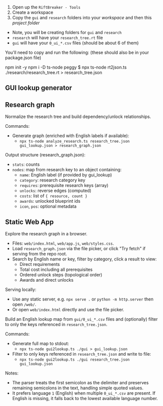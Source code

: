 1) Open up the `RiftBreaker - Tools`
2) Create a workspace
3) Copy the `gui` and `research` folders into your _workspace_ and then this _project folder_
 - Note, you will be creating folders for `gui` and `research` 
 - `research` will have your `research_tree.rt` file 
 - `gui` will have your `0_ui_*.csv` files (should be about 6 of them)

You'll need to copy and run the following: (these should also be in your package.json file)

npm init -y
npm i -D ts-node peggy
$ npx ts-node rt2json.ts ./research/research_tree.rt > research_tree.json

## GUI lookup generator

## Research graph

Normalize the research tree and build dependency/unlock relationships.

Commands:
- Generate graph (enriched with English labels if available):
  - `npx ts-node analyze_research.ts research_tree.json gui_lookup.json > research_graph.json`

Output structure (research_graph.json):
- `stats`: counts
- `nodes`: map from research key to an object containing:
  - `name`: English label (if provided by gui_lookup)
  - `category`: research category key
  - `requires`: prerequisite research keys (array)
  - `unlocks`: reverse edges (computed)
  - `costs`: list of `{ resource, count }`
  - `awards`: unlocked blueprint ids
  - `icon`, `pos`: optional metadata

## Static Web App

Explore the research graph in a browser.

- Files: `web/index.html`, `web/app.js`, `web/styles.css`.
- Load `research_graph.json` via the file picker, or click "Try fetch" if serving from the repo root.
- Search by English name or key, filter by category, click a result to view:
  - Direct requirements
  - Total cost including all prerequisites
  - Ordered unlock steps (topological order)
  - Awards and direct unlocks

Serving locally:
- Use any static server, e.g. `npx serve .` or `python -m http.server` then open `/web/`.
- Or open `web/index.html` directly and use the file picker.

Build an English lookup map from `gui/0_ui_*.csv` files and (optionally) filter to only the keys referenced in `research_tree.json`.

Commands:
- Generate full map to stdout:
  - `npx ts-node gui2lookup.ts ./gui > gui_lookup.json`
- Filter to only keys referenced in `research_tree.json` and write to file:
  - `npx ts-node gui2lookup.ts ./gui research_tree.json gui_lookup.json`

Notes:
- The parser treats the first semicolon as the delimiter and preserves remaining semicolons in the text, handling simple quoted values.
- It prefers language `1` (English) when multiple `0_ui_*.csv` are present. If English is missing, it falls back to the lowest available language number.
